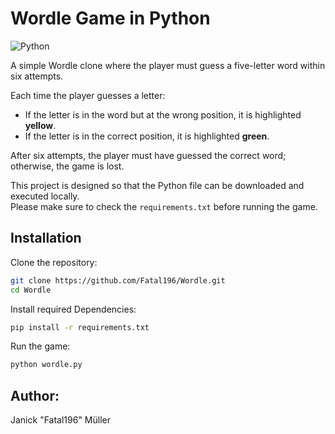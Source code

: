 # Wordle Game in Python

![Python](https://img.shields.io/badge/Python-3.8%2B-blue?logo=python&logoColor=white)

A simple Wordle clone where the player must guess a five-letter word within six attempts.

Each time the player guesses a letter:
- If the letter is in the word but at the wrong position, it is highlighted **yellow**.
- If the letter is in the correct position, it is highlighted **green**.

After six attempts, the player must have guessed the correct word; otherwise, the game is lost.

This project is designed so that the Python file can be downloaded and executed locally.  
Please make sure to check the `requirements.txt` before running the game.

## Installation

Clone the repository:

```bash
git clone https://github.com/Fatal196/Wordle.git
cd Wordle

```
Install required Dependencies:
```bash
pip install -r requirements.txt
```
Run the game:
```bash
python wordle.py
```
## Author:
Janick "Fatal196" Müller

